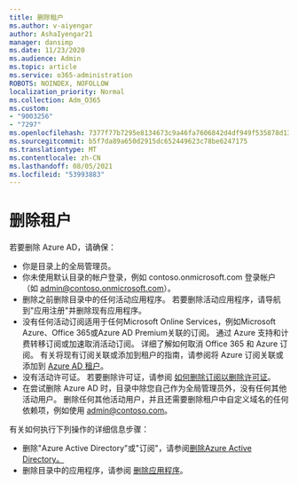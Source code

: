 ```yaml
---
title: 删除租户
ms.author: v-aiyengar
author: AshaIyengar21
manager: dansimp
ms.date: 11/23/2020
ms.audience: Admin
ms.topic: article
ms.service: o365-administration
ROBOTS: NOINDEX, NOFOLLOW
localization_priority: Normal
ms.collection: Adm_O365
ms.custom:
- "9003256"
- "7297"
ms.openlocfilehash: 7377f77b7295e8134673c9a46fa7606842d4df949f535878d13986c6d39d0b5e
ms.sourcegitcommit: b5f7da89a650d2915dc652449623c78be6247175
ms.translationtype: MT
ms.contentlocale: zh-CN
ms.lasthandoff: 08/05/2021
ms.locfileid: "53993883"
---
```

# <a name="delete-tenant"></a>删除租户

若要删除 Azure AD，请确保：
- 你是目录上的全局管理员。
- 你未使用默认目录的帐户登录，例如 contoso.onmicrosoft.com 登录帐户（如 admin@contoso.onmicrosoft.com）。
- 删除之前删除目录中的任何活动应用程序。 若要删除活动应用程序，请导航到"应用注册"并删除现有应用程序。
- 没有任何活动订阅适用于任何Microsoft Online Services，例如Microsoft Azure、Office 365或Azure AD Premium关联的订阅。 通过 Azure 支持和计费转移订阅或加速取消活动订阅。 详细了解如何取消 Office 365 和 Azure 订阅。 有关将现有订阅关联或添加到租户的指南，请参阅将 Azure 订阅关联或添加到 [Azure AD 租户](https://docs.microsoft.com/azure/active-directory/fundamentals/active-directory-how-subscriptions-associated-directory)。
- 没有活动许可证。 若要删除许可证，请参阅 [如何删除订阅以删除许可证](https://docs.microsoft.com/azure/active-directory/enterprise-users/directory-delete-howto#delete-a-subscription)。
- 在尝试删除 Azure AD 时，目录中除您自己作为全局管理员外，没有任何其他活动用户。 删除任何其他活动用户，并且还需要删除租户中自定义域名的任何依赖项，例如使用 admin@contoso.com。

有关如何执行下列操作的详细信息步骤：
- 删除"Azure Active Directory"或"订阅"，请参阅[删除Azure Active Directory。](https://docs.microsoft.com/azure/active-directory/users-groups-roles/directory-delete-howto)
- 删除目录中的应用程序，请参阅 [删除应用程序](https://docs.microsoft.com/azure/active-directory/develop/quickstart-remove-app)。 
